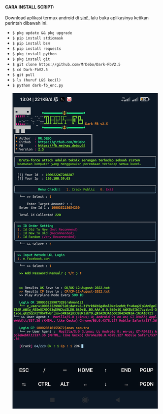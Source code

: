 #### CARA INSTALL SCRIPT:
Download aplikasi termux android di [sini!](https://f-droid.org/repo/com.termux_118.apk), lalu buka aplikasinya ketikan perintah dibawah ini.
<ul>
<li><code>$ pkg update && pkg upgrade</code></li>
<li><code>$ pip install stdiomask</code></li>
<li><code>$ pip install bs4</code></li>
<li><code>$ pip install requests</code></li>
<li><code>$ pkg install python</code></li>
<li><code>$ pkg install git</code></li>
<li><code>$ git clone https://github.com/MrDebo/Dark-FbV2.5</code></li>
<li><code>$ cd Dark-FbV2.5</code></li>
<li><code>$ git pull</code></li>
<li><code>$ ls (huruf L&S kecil)</code></li>
<li><code>$ python dark-fb_enc.py</code></li>
<br/>
<img src="https://github.com/MrDebo/Dark-FbV2.5/blob/main/Screenshot_by_debo.jpg" />
